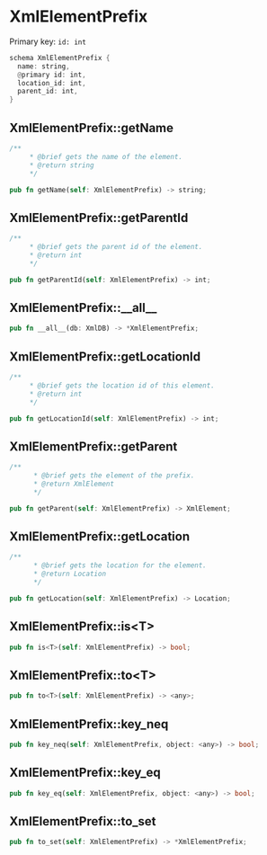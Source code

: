 # XmlElementPrefix

Primary key: `id: int`

```rust
schema XmlElementPrefix {
  name: string,
  @primary id: int,
  location_id: int,
  parent_id: int,
}
```
## XmlElementPrefix::getName

```rust
/**
     * @brief gets the name of the element.
     * @return string 
     */
```
```rust
pub fn getName(self: XmlElementPrefix) -> string;
```
## XmlElementPrefix::getParentId

```rust
/**
     * @brief gets the parent id of the element.
     * @return int
     */
```
```rust
pub fn getParentId(self: XmlElementPrefix) -> int;
```
## XmlElementPrefix::\_\_all\_\_

```rust
pub fn __all__(db: XmlDB) -> *XmlElementPrefix;
```
## XmlElementPrefix::getLocationId

```rust
/**
     * @brief gets the location id of this element.
     * @return int
     */
```
```rust
pub fn getLocationId(self: XmlElementPrefix) -> int;
```
## XmlElementPrefix::getParent

```rust
/**
      * @brief gets the element of the prefix.
      * @return XmlElement 
      */
```
```rust
pub fn getParent(self: XmlElementPrefix) -> XmlElement;
```
## XmlElementPrefix::getLocation

```rust
/**
      * @brief gets the location for the element.
      * @return Location
      */
```
```rust
pub fn getLocation(self: XmlElementPrefix) -> Location;
```
## XmlElementPrefix::is\<T\>

```rust
pub fn is<T>(self: XmlElementPrefix) -> bool;
```
## XmlElementPrefix::to\<T\>

```rust
pub fn to<T>(self: XmlElementPrefix) -> <any>;
```
## XmlElementPrefix::key\_neq

```rust
pub fn key_neq(self: XmlElementPrefix, object: <any>) -> bool;
```
## XmlElementPrefix::key\_eq

```rust
pub fn key_eq(self: XmlElementPrefix, object: <any>) -> bool;
```
## XmlElementPrefix::to\_set

```rust
pub fn to_set(self: XmlElementPrefix) -> *XmlElementPrefix;
```
